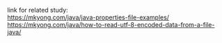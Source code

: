 link for related study:
<br>
https://mkyong.com/java/java-properties-file-examples/
<br>
https://mkyong.com/java/how-to-read-utf-8-encoded-data-from-a-file-java/
